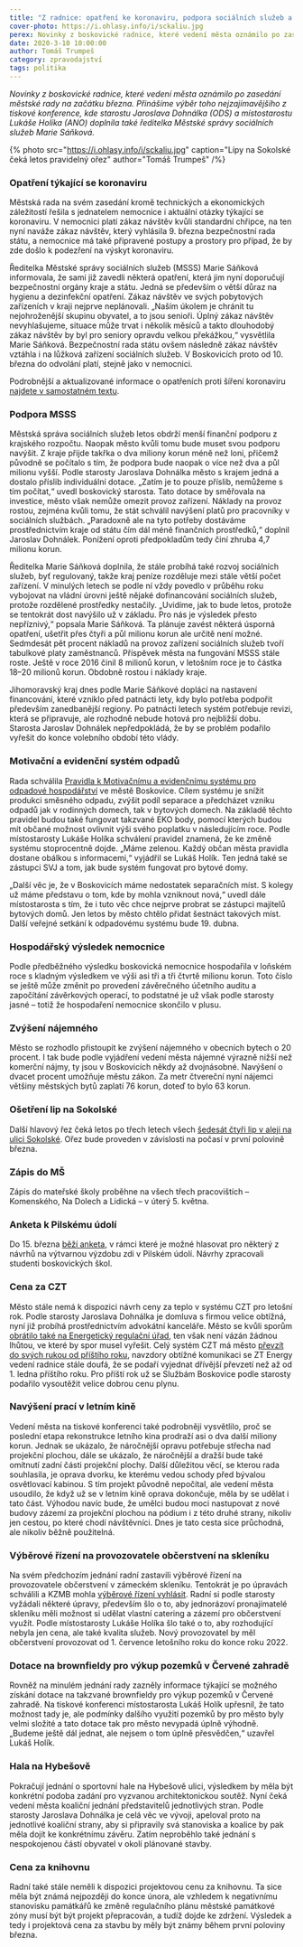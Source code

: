 ```yaml
---
title: "Z radnice: opatření ke koronaviru, podpora sociálních služeb a zvýšení nájemného"
cover-photo: https://i.ohlasy.info/i/sckaliu.jpg
perex: Novinky z boskovické radnice, které vedení města oznámilo po zasedání městské rady na začátku března.
date: 2020-3-10 10:00:00
author: Tomáš Trumpeš
category: zpravodajství
tags: politika
---
```


*Novinky z boskovické radnice, které vedení města oznámilo po zasedání městské rady na začátku března. Přinášíme výběr toho nejzajímavějšího z tiskové konference, kde starostu Jaroslava Dohnálka (ODS) a místostarostu Lukáše Holíka (ANO) doplnila také ředitelka Městské správy sociálních služeb Marie Sáňková.*

{% photo src="https://i.ohlasy.info/i/sckaliu.jpg" caption="Lípy na Sokolské čeká letos pravidelný ořez" author="Tomáš Trumpeš" /%}

### Opatření týkající se koronaviru

Městská rada na svém zasedání kromě technických a ekonomických záležitostí řešila s jednatelem nemocnice i aktuální otázky týkající se koronaviru. V nemocnici platí zákaz návštěv kvůli standardní chřipce, na ten nyní naváže zákaz návštěv, který vyhlásila 9. března bezpečnostní rada státu, a nemocnice má také připravené postupy a prostory pro případ, že by zde došlo k podezření na výskyt koronaviru.

Ředitelka Městské správy sociálních služeb (MSSS) Marie Sáňková informovala, že sami již zavedli některá opatření, která jim nyní doporučují bezpečnostní orgány kraje a státu. Jedná se především o větší důraz na hygienu a dezinfekční opatření. Zákaz návštěv ve svých pobytových zařízeních v kraji nejprve neplánovali. „Naším úkolem je chránit tu nejohroženější skupinu obyvatel, a to jsou senioři. Úplný zákaz návštěv nevyhlašujeme, situace může trvat i několik měsíců a takto dlouhodobý zákaz návštěv by byl pro seniory opravdu velkou překážkou,“ vysvětlila Marie Sáňková. Bezpečnostní rada státu ovšem následně zákaz návštěv vztáhla i na lůžková zařízení sociálních služeb. V Boskovicích proto od 10. března do odvolání platí, stejně jako v nemocnici.

Podrobnější a aktualizované informace o opatřeních proti šíření koronaviru [najdete v samostatném textu](https://ohlasy.info/clanky/2020/03/koronavirus-opatreni.html).

### Podpora MSSS

Městská správa sociálních služeb letos obdrží menší finanční podporu z krajského rozpočtu. Naopak město kvůli tomu bude muset svou podporu navýšit. Z kraje přijde takřka o dva miliony korun méně než loni, přičemž původně se počítalo s tím, že podpora bude naopak o více než dva a půl milionu vyšší. Podle starosty Jaroslava Dohnálka město s krajem jedná a dostalo příslib individuální dotace. „Zatím je to pouze příslib, nemůžeme s tím počítat,“ uvedl boskovický starosta. Tato dotace by směřovala na investice, město však nemůže omezit provoz zařízení. Náklady na provoz rostou, zejména kvůli tomu, že stát schválil navýšení platů pro pracovníky v sociálních službách. „Paradoxně ale na tyto potřeby dostáváme prostřednictvím kraje od státu čím dál méně finančních prostředků,“ doplnil Jaroslav Dohnálek. Ponížení oproti předpokladům tedy činí zhruba 4,7 milionu korun. 

Ředitelka Marie Sáňková doplnila, že stále probíhá také rozvoj sociálních služeb, byť regulovaný, takže kraj peníze rozděluje mezi stále větší počet zařízení. V minulých letech se podle ní vždy povedlo v průběhu roku vybojovat na vládní úrovni ještě nějaké dofinancování sociálních služeb, protože rozdělené prostředky nestačily. „Uvidíme, jak to bude letos, protože se tentokrát dost navýšilo už v základu. Pro nás je výsledek přesto nepříznivý,“ popsala Marie Sáňková. Ta plánuje zavést některá úsporná opatření, ušetřit přes čtyři a půl milionu korun ale určitě není možné. Sedmdesát pět procent nákladů na provoz zařízení sociálních služeb tvoří tabulkové platy zaměstnanců. Příspěvek města na fungování MSSS stále roste. Ještě v roce 2016 činil 8 milionů korun, v letošním roce je to částka 18–20 milionů korun. Obdobně rostou i náklady kraje.

Jihomoravský kraj dnes podle Marie Sáňkové doplácí na nastavení financování, které vzniklo před patnácti lety, kdy bylo potřeba podpořit především zanedbanější regiony. Po patnácti letech systém potřebuje revizi, která se připravuje, ale rozhodně nebude hotová pro nejbližší dobu. Starosta Jaroslav Dohnálek nepředpokládá, že by se problém podařilo vyřešit do konce volebního období této vlády.

### Motivační a evidenční systém odpadů

Rada schválila [Pravidla k Motivačnímu a evidenčnímu systému pro odpadové hospodářství](https://data.ohlasy.info/2020/odpady/pravidla.pdf) ve městě Boskovice. Cílem systému je snížit produkci směsného odpadu, zvýšit podíl separace a předcházet vzniku odpadů jak v rodinných domech, tak v bytových domech. Na základě těchto pravidel budou také fungovat takzvané EKO body, pomocí kterých budou mít občané možnost ovlivnit výši svého poplatku v následujícím roce. Podle místostarosty Lukáše Holíka schválení pravidel znamená, že ke změně systému stoprocentně dojde. „Máme zelenou. Každý občan města pravidla dostane obálkou s informacemi,“ vyjádřil se Lukáš Holík. Ten jedná také se zástupci SVJ a tom, jak bude systém fungovat pro bytové domy.

„Další věc je, že v Boskovicích máme nedostatek separačních míst. S kolegy už máme představu o tom, kde by mohla vzniknout nová,“ uvedl dále místostarosta s tím, že i tuto věc chce nejprve probrat se zástupci majitelů bytových domů. Jen letos by město chtělo přidat šestnáct takových míst. Další veřejné setkání k odpadovému systému bude 19. dubna.

### Hospodářský výsledek nemocnice

Podle předběžného výsledku boskovická nemocnice hospodařila v loňském roce s kladným výsledkem ve výši asi tři a tři čtvrtě milionu korun. Toto číslo se ještě může změnit po provedení závěrečného účetního auditu a započítání závěrkových operací, to podstatné je už však podle starosty jasné – totiž že hospodaření nemocnice skončilo v plusu.

### Zvýšení nájemného

Město se rozhodlo přistoupit ke zvýšení nájemného v obecních bytech o 20 procent. I tak bude podle vyjádření vedení města nájemné výrazně nižší než komerční nájmy, ty jsou v Boskovicích někdy až dvojnásobné. Navýšení o dvacet procent umožňuje městu zákon. Za metr čtvereční nyní nájemci většiny městských bytů zaplatí 76 korun, doteď to bylo 63 korun. 

### Ošetření lip na Sokolské

Další hlavový řez čeká letos po třech letech všech [šedesát čtyři lip v aleji na ulici Sokolské](https://ohlasy.info/clanky/2017/02/sokolske-lipy.html). Ořez bude proveden v závislosti na počasí v první polovině března.

### Zápis do MŠ

Zápis do mateřské školy proběhne na všech třech pracovištích – Komenského, Na Dolech a Lidická – v úterý 5. května.

### Anketa k Pilskému údolí

Do 15. března [běží anketa](https://boskovice.cz/hlasujte-o-podobe-zdi-do-pilskeho-udoli/d-38816), v rámci které je možné hlasovat pro některý z návrhů na výtvarnou výzdobu zdi v Pilském údolí. Návrhy zpracovali studenti boskovických škol.

### Cena za CZT

Město stále nemá k dispozici návrh ceny za teplo v systému CZT pro letošní rok. Podle starosty Jaroslava Dohnálka je domluva s firmou velice obtížná, nyní již probíhá prostřednictvím advokátní kanceláře. Město se kvůli sporům [obrátilo také na Energetický regulační úřad](https://ohlasy.info/clanky/2019/06/czt-spor.html), ten však není vázán žádnou lhůtou, ve které by spor musel vyřešit. Celý systém CZT má město [převzít do svých rukou od příštího roku](https://ohlasy.info/clanky/2019/11/prevzeti-czt.html), navzdory obtížné komunikaci se ZT Energy vedení radnice stále doufá, že se podaří vyjednat dřívější převzetí než až od 1. ledna příštího roku. Pro příští rok už se Službám Boskovice podle starosty podařilo vysoutěžit velice dobrou cenu plynu.

### Navýšení prací v letním kině

Vedení města na tiskové konferenci také podrobněji vysvětlilo, proč se poslední etapa rekonstrukce letního kina prodraží asi o dva další miliony korun. Jednak se ukázalo, že náročnější opravu potřebuje střecha nad projekční plochou, dále se ukázalo, že náročnější a dražší bude také omítnutí zadní části projekční plochy. Další důležitou věcí, se kterou rada souhlasila, je oprava dvorku, ke kterému vedou schody před bývalou osvětlovací kabinou. S tím projekt původně nepočítal, ale vedení města usoudilo, že když už se v letním kině oprava dokončuje, měla by se udělat i tato část. Výhodou navíc bude, že umělci budou moci nastupovat z nové budovy zázemí za projekční plochou na pódium i z této druhé strany, nikoliv jen cestou, po které chodí návštěvníci. Dnes je tato cesta sice průchodná, ale nikoliv běžně použitelná.

### Výběrové řízení na provozovatele občerstvení na skleníku

Na svém předchozím jednání radní zastavili výběrové řízení na provozovatele občerstvení v zámeckém skleníku. Tentokrát je po úpravách schválili a KZMB mohla [výběrové řízení vyhlásit](https://www.facebook.com/mestoboskovice/posts/2848908455191766). Radní si podle starosty vyžádali některé úpravy, především šlo o to, aby jednorázoví pronajímatelé skleníku měli možnost si udělat vlastní catering a zázemí pro občerstvení využít. Podle místostarosty Lukáše Holíka šlo také o to, aby rozhodující nebyla jen cena, ale také kvalita služeb. Nový provozovatel by měl občerstvení provozovat od 1. července letošního roku do konce roku 2022.

### Dotace na brownfieldy pro výkup pozemků v Červené zahradě

Rovněž na minulém jednání rady zazněly informace týkající se možného získání dotace na takzvané brownfieldy pro výkup pozemků v Červené zahradě. Na tiskové konferenci místostarosta Lukáš Holík upřesnil, že tato možnost tady je, ale podmínky dalšího využití pozemků by pro město byly velmi složité a tato dotace tak pro město nevypadá úplně výhodně. „Budeme ještě dál jednat, ale nejsem o tom úplně přesvědčen,“ uzavřel Lukáš Holík.

### Hala na Hybešově

Pokračují jednání o sportovní hale na Hybešově ulici, výsledkem by měla být konkrétní podoba zadání pro vyzvanou architektonickou soutěž. Nyní čeká vedení města koaliční jednání představitelů jednotlivých stran. Podle starosty Jaroslava Dohnálka je celá věc ve vývoji, apeloval proto na jednotlivé koaliční strany, aby si připravily svá stanoviska a koalice by pak měla dojít ke konkrétnímu závěru. Zatím neproběhlo také jednání s nespokojenou částí obyvatel v okolí plánované stavby.

### Cena za knihovnu

Radní také stále neměli k dispozici projektovou cenu za knihovnu. Ta sice měla být známá nejpozději do konce února, ale vzhledem k negativnímu stanovisku památkářů ke změně regulačního plánu městské památkové zóny musí být být projekt přepracován, a tudíž dojde ke zdržení. Výsledek a tedy i projektová cena za stavbu by měly být známy během první poloviny března.
